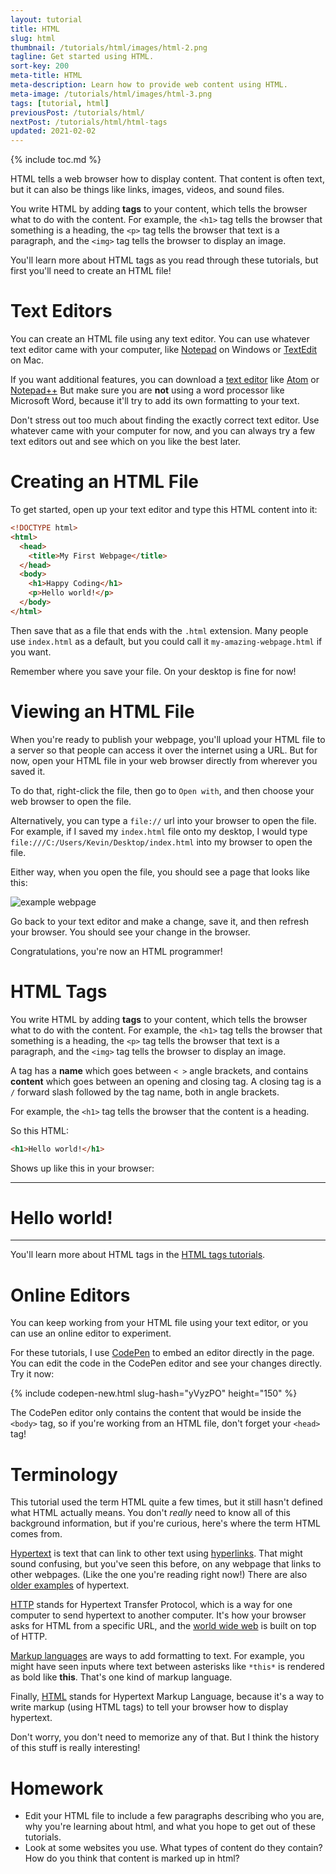 ```yaml
---
layout: tutorial
title: HTML
slug: html
thumbnail: /tutorials/html/images/html-2.png
tagline: Get started using HTML.
sort-key: 200
meta-title: HTML
meta-description: Learn how to provide web content using HTML.
meta-image: /tutorials/html/images/html-3.png
tags: [tutorial, html]
previousPost: /tutorials/html/
nextPost: /tutorials/html/html-tags
updated: 2021-02-02
---
```


{% include toc.md %}

HTML tells a web browser how to display content. That content is often text, but it can also be things like links, images, videos, and sound files.

You write HTML by adding **tags** to your content, which tells the browser what to do with the content. For example, the `<h1>` tag tells the browser that something is a heading, the `<p>` tag tells the browser that text is a paragraph, and the `<img>` tag tells the browser to display an image.

You'll learn more about HTML tags as you read through these tutorials, but first you'll need to create an HTML file!

# Text Editors

You can create an HTML file using any text editor. You can use whatever text editor came with your computer, like [Notepad](https://en.wikipedia.org/wiki/Microsoft_Notepad) on Windows or [TextEdit](https://en.wikipedia.org/wiki/TextEdit) on Mac.

If you want additional features, you can download a [text editor](https://en.wikipedia.org/wiki/List_of_text_editors) like [Atom](https://atom.io/) or [Notepad++](https://notepad-plus-plus.org/) But make sure you are **not** using a word processor like Microsoft Word, because it'll try to add its own formatting to your text.

Don't stress out too much about finding the exactly correct text editor. Use whatever came with your computer for now, and you can always try a few text editors out and see which on you like the best later.

# Creating an HTML File

To get started, open up your text editor and type this HTML content into it:

```html
<!DOCTYPE html>
<html>
  <head>
    <title>My First Webpage</title>
  </head>
  <body>
    <h1>Happy Coding</h1>
    <p>Hello world!</p>
  </body>
</html>
```

Then save that as a file that ends with the `.html` extension. Many people use `index.html` as a default, but you could call it `my-amazing-webpage.html` if you want.

Remember where you save your file. On your desktop is fine for now!

# Viewing an HTML File

When you're ready to publish your webpage, you'll upload your HTML file to a server so that people can access it over the internet using a URL. But for now, open your HTML file in your web browser directly from wherever you saved it.

To do that, right-click the file, then go to `Open with`, and then choose your web browser to open the file.

Alternatively, you can type a `file://` url into your browser to open the file. For example, if I saved my `index.html` file onto my desktop, I would type `file:///C:/Users/Kevin/Desktop/index.html` into my browser to open the file.

Either way, when you open the file, you should see a page that looks like this:

![example webpage](/tutorials/html/images/html-1.png)

Go back to your text editor and make a change, save it, and then refresh your browser. You should see your change in the browser.

Congratulations, you're now an HTML programmer!

# HTML Tags

You write HTML by adding **tags** to your content, which tells the browser what to do with the content. For example, the `<h1>` tag tells the browser that something is a heading, the `<p>` tag tells the browser that text is a paragraph, and the `<img>` tag tells the browser to display an image.

A tag has a **name** which goes between `< >` angle brackets, and contains **content** which goes between an opening and closing tag. A closing tag is a `/` forward slash followed by the tag name, both in angle brackets.

For example, the `<h1>` tag tells the browser that the content is a heading.

So this HTML:

```html
<h1>Hello world!</h1>
```

Shows up like this in your browser:

<hr/>
<h1>Hello world!</h1>
<hr/>

You'll learn more about HTML tags in the [HTML tags tutorials](/tutorials/html/html-tags).

# Online Editors

You can keep working from your HTML file using your text editor, or you can use an online editor to experiment.

For these tutorials, I use [CodePen](/about/codepen) to embed an editor directly in the page. You can edit the code in the CodePen editor and see your changes directly. Try it now:

{% include codepen-new.html slug-hash="yVyzPO" height="150" %}

The CodePen editor only contains the content that would be inside the `<body>` tag, so if you're working from an HTML file, don't forget your `<head>` tag! 

# Terminology

This tutorial used the term HTML quite a few times, but it still hasn't defined what HTML actually means. You don't _really_ need to know all of this background information, but if you're curious, here's where the term HTML comes from.

[Hypertext](https://en.wikipedia.org/wiki/Hypertext) is text that can link to other text using [hyperlinks](https://en.wikipedia.org/wiki/Hyperlink). That might sound confusing, but you've seen this before, on any webpage that links to other webpages. (Like the one you're reading right now!) There are also [older examples](https://en.wikipedia.org/wiki/History_of_hypertext) of hypertext.

[HTTP](https://en.wikipedia.org/wiki/Hypertext_Transfer_Protocol) stands for Hypertext Transfer Protocol, which is a way for one computer to send hypertext to another computer. It's how your browser asks for HTML from a specific URL, and the [world wide web](https://en.wikipedia.org/wiki/World_Wide_Web) is built on top of HTTP.

[Markup languages](https://en.wikipedia.org/wiki/Markup_language) are ways to add formatting to text. For example, you might have seen inputs where text between asterisks like `*this*` is rendered as bold like **this**. That's one kind of markup language.

Finally, [HTML](https://en.wikipedia.org/wiki/HTML) stands for Hypertext Markup Language, because it's a way to write markup (using HTML tags) to tell your browser how to display hypertext.

Don't worry, you don't need to memorize any of that. But I think the history of this stuff is really interesting!

# Homework

- Edit your HTML file to include a few paragraphs describing who you are, why you're learning about html, and what you hope to get out of these tutorials.
- Look at some websites you use. What types of content do they contain? How do you think that content is marked up in html?
